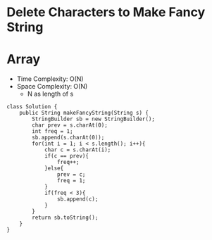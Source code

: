 # Delete Characters to Make Fancy String

# Array

- Time Complexity: O(N)
- Space Complexity: O(N)
  - N as length of s

```
class Solution {
    public String makeFancyString(String s) {
        StringBuilder sb = new StringBuilder();
        char prev = s.charAt(0);
        int freq = 1;
        sb.append(s.charAt(0));
        for(int i = 1; i < s.length(); i++){
            char c = s.charAt(i);
            if(c == prev){
                freq++;
            }else{
                prev = c;
                freq = 1;
            }
            if(freq < 3){
                sb.append(c);
            }
        }
        return sb.toString();
    }
}
```
